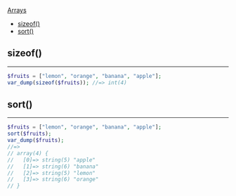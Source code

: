 [Arrays](http://php.net/manual/en/book.array.php)

- [sizeof()](#sizeof)
- [sort()](#sort)

## sizeof()
---

```php
$fruits = ["lemon", "orange", "banana", "apple"];
var_dump(sizeof($fruits)); //=> int(4)
```

## sort()
---

```php
$fruits = ["lemon", "orange", "banana", "apple"];
sort($fruits);
var_dump($fruits);
//=>
// array(4) {
//   [0]=> string(5) "apple"
//   [1]=> string(6) "banana"
//   [2]=> string(5) "lemon"
//   [3]=> string(6) "orange"
// }
```

<!-- TODO https://medium.com/@brenodouglas/conhecendo-um-pouco-das-fun%C3%A7%C3%B5es-de-array-filter-map-e-reduce-com-php-cd02f6d51857#.ea71a973t
// array_filter(), array_map(), array_reduce(), array_walk(), foreach
function selectAddress($address){
  return $address["address"];
}
print_r(array_map("selectAddress", $arrayAddress)); 
-->